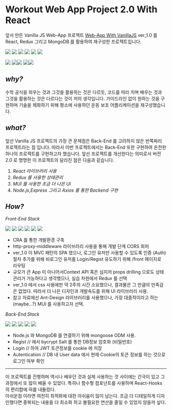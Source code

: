 # Workout Web App Project 2.0 With React
앞서 만든 Vanilla JS Web-App 프로젝트 [Web-App With VanillaJS](https://github.com/CSKIM999/Customizing-WorkoutApp.Project) ver_1.0 를 
React, Redux 그리고 MongoDB 를 활용하여 재구성한 프로젝트입니다.

<img src="https://img.shields.io/badge/react.js-61DAFB?style=for-the-badge&logo=react&logoColor=black"> <img src="https://img.shields.io/badge/redux-764ABC?style=for-the-badge&logo=redux&logoColor=white"> <img src="https://img.shields.io/badge/mui-007FFF?style=for-the-badge&logo=mui&logoColor=white"> <img src="https://img.shields.io/badge/CRA-09D3AC?style=for-the-badge&logo=createreactapp&logoColor=white"> <img src="https://img.shields.io/badge/HTML5-E34F26?style=for-the-badge&logo=html5&logoColor=white"> <img src="https://img.shields.io/badge/JS-F7DF1E?style=for-the-badge&logo=JavaScript&logoColor=black">

<img src="https://img.shields.io/badge/node.js-339933?style=for-the-badge&logo=node.js&logoColor=white"> <img src="https://img.shields.io/badge/express-000000?style=for-the-badge&logo=express&logoColor=white"><img src="https://img.shields.io/badge/axios-5A29E4?style=for-the-badge&logo=axios&logoColor=white"> <img src="https://img.shields.io/badge/JWT-47A248?style=for-the-badge&logo=jsonwebtokens&logoColor=white"><img src="https://img.shields.io/badge/mongodb-47A248?style=for-the-badge&logo=mongodb&logoColor=white">

## *why?*
수학 공식을 외우는 것과 그것을 활용하는 것은 다르듯, 
코드를 따라 치며 배우는 것과 그것을 활용하는 것은 다르다는 것이 저의 생각입니다.
가이드라인 없이 원하는 것을 구현하며 기술을 체화하기 위해 평소에 사용하던 운동 보조 어플리케이션을 재구성했습니다.


## *what?*
앞선 Vanilla JS 프로젝트의 가장 큰 문제점은 Back-End 를 고려하지 않은 반쪽짜리 프로젝트라는 점 입니다.
따라서 이번 프로젝트에서는 Back-End 또한 구현하여 온전한 하나의 프로젝트를 구현하고자 했습니다.
앞선 프로젝트를 개선한다는 의미로서 버전 2.0 로 명명한 이 프로젝트의 달라진 점은 다음과 같습니다.
1. *React 라이브러리 사용*
2. *Redux 를 사용한 상태관리*
3. *MUI 를 사용한 조금 더 나은 UI*
4. *Node.js,Express 그리고 Axios 를 통한 Backend 구현*


## *How?*
*Front-End Stack*

<img src="https://img.shields.io/badge/react.js-61DAFB?style=for-the-badge&logo=react&logoColor=black"> <img src="https://img.shields.io/badge/redux-764ABC?style=for-the-badge&logo=redux&logoColor=white"> <img src="https://img.shields.io/badge/mui-007FFF?style=for-the-badge&logo=mui&logoColor=white"> <img src="https://img.shields.io/badge/CRA-09D3AC?style=for-the-badge&logo=createreactapp&logoColor=white"> <img src="https://img.shields.io/badge/HTML5-E34F26?style=for-the-badge&logo=html5&logoColor=white"> <img src="https://img.shields.io/badge/JS-F7DF1E?style=for-the-badge&logo=JavaScript&logoColor=black">

- CRA 를 통한 개발환경 구축  
- http-proxy-middleware 라이브러리 사용을 통해 개발 단계 CORS 회피  
- ver_1.0 이 MVC 패턴의 SPA 였으나, 로그인 유저만 사용할 수 있도록 인증 (Auth) 절차 추가를 위해 비로그인 유저를 Login/Regist 유도하기 위해 /front 페이지로 라우팅  
- 규모가 큰 App 이 아니어서Context API 혹은 심지어 props drilling 으로도 상태관리가 가능하다고 생각했으나, 실습 차원에서 Redux 를 선택 
- ver_1.0 에서 css 사용에만 약 2주의 시간 소요했으나, 결과물은 그 만큼의 만족감은 없었다. 따라서 더 나은 디자인과 개발속도를 위해 UI 라이브러리 사용.  
- 참고 자료에선 Ant-Design 라이브러리를 사용했으나, 가장 대중적이라고 하는(maybe...?) MUI 를 사용하고자 선택.  
  
*Back-End Stack*

<img src="https://img.shields.io/badge/node.js-339933?style=for-the-badge&logo=node.js&logoColor=white"> <img src="https://img.shields.io/badge/express-000000?style=for-the-badge&logo=express&logoColor=white"> <img src="https://img.shields.io/badge/axios-5A29E4?style=for-the-badge&logo=axios&logoColor=white"> <img src="https://img.shields.io/badge/JWT-47A248?style=for-the-badge&logo=jsonwebtokens&logoColor=white"> <img src="https://img.shields.io/badge/mongodb-47A248?style=for-the-badge&logo=mongodb&logoColor=white">

- Node.js 와 MongoDB 를 연결하기 위해 mongoose ODM 사용.  
- Regist // 에서 bycrypt Salt 를 통한 DB정보 암호화 (비밀번호)  
- Login  // 하여  JWT 토큰정보를 cookie 에 저장   
- Autentication // DB 내 User data 에서 현재 Cookie의 토큰 정보를 하는 것으로 로그인 여부 확인   


---
이 프로젝트를 진행하며 역시나 배우던 것과 실제 사용하는 것 사이에는 간극이 있고 그 과정에서 또 많이 배울 수 있었다. 특히나 함수형 컴포넌트를 사용하며 React-Hooks 의 편리함에 혀를 내둘렀다.  
아쉬운점 이라면 여전히 최적화에 대한 아쉬움이 많이 남는다. 조금 더 디테일하게 디자인했다면 중복되는 내용을 더 최소화 하고 불필요한 연산을 줄일 수 있었지 않을까 싶다.

